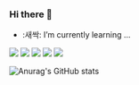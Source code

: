 ### Hi there 👋

<!--
**haruharuganda/haruharuganda** is a ✨ _special_ ✨ repository because its `README.md` (this file) appears on your GitHub profile.

Here are some ideas to get you started:

- 🔭 I’m currently working on ...
- 🌱 I’m currently learning ...
- 👯 I’m looking to collaborate on ...
- 🤔 I’m looking for help with ...
- 💬 Ask me about ...
- 📫 How to reach me: ...
- 😄 Pronouns: ...
- ⚡ Fun fact: ...
-->

- :새싹: I’m currently learning ...
<img src="https://img.shields.io/badge/JavaScript-F7DF1E?style=flat&logo=JavaScript&logoColor=white"/> 
<img src="https://img.shields.io/badge/React-61DAFB?style=flat&logo=React&logoColor=white"/> 
<img src="https://img.shields.io/badge/Redux-764ABC?style=flat&logo=Redux&logoColor=white"/> 
<img src="https://img.shields.io/badge/Tailwind CSS-06B6D4?style=flat&logo=Tailwind CSS&logoColor=white"/> 
<img src="https://img.shields.io/badge/styled-components-DB7093?style=flat&logo=styled-components&logoColor=white"/>

![Anurag's GitHub stats](https://github-readme-stats.vercel.app/api?username=AngelaChaejung&show_icons=true&theme=cobalt)
